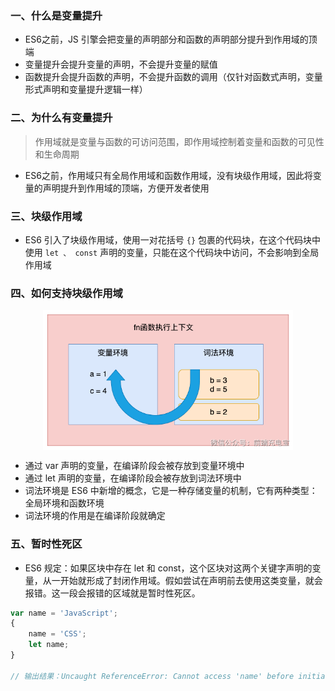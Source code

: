 ### 一、什么是变量提升

- ES6之前，JS 引擎会把变量的声明部分和函数的声明部分提升到作用域的顶端
- 变量提升会提升变量的声明，不会提升变量的赋值
- 函数提升会提升函数的声明，不会提升函数的调用（仅针对函数式声明，变量形式声明和变量提升逻辑一样）

### 二、为什么有变量提升

> 作用域就是变量与函数的可访问范围，即作用域控制着变量和函数的可见性和生命周期

- ES6之前，作用域只有全局作用域和函数作用域，没有块级作用域，因此将变量的声明提升到作用域的顶端，方便开发者使用

### 三、块级作用域

- ES6 引入了块级作用域，使用一对花括号 `{}` 包裹的代码块，在这个代码块中使用 `let 、 const` 声明的变量，只能在这个代码块中访问，不会影响到全局作用域

### 四、如何支持块级作用域

<img src="../static/a_11_1.png" alt="图片描述" width="400" style="display: block; margin: 10px auto;">

- 通过 var 声明的变量，在编译阶段会被存放到变量环境中
- 通过 let 声明的变量，在编译阶段会被存放到词法环境中
- 词法环境是 ES6 中新增的概念，它是一种存储变量的机制，它有两种类型：全局环境和函数环境
- 词法环境的作用是在编译阶段就确定

### 五、暂时性死区

- ES6 规定：如果区块中存在 let 和 const，这个区块对这两个关键字声明的变量，从一开始就形成了封闭作用域。假如尝试在声明前去使用这类变量，就会报错。这一段会报错的区域就是暂时性死区。

```js
var name = 'JavaScript';
{
	name = 'CSS';
	let name;
}

// 输出结果：Uncaught ReferenceError: Cannot access 'name' before initialization
```
